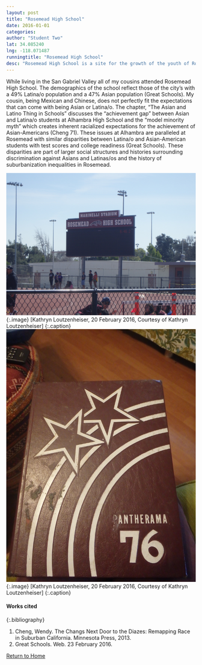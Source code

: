 ```yaml
---
layout: post
title: "Rosemead High School"
date: 2016-01-01
categories: 
author: "Student Two"
lat: 34.085240
lng: -118.071487
runningtitle: "Rosemead High School"
desc: "Rosemead High School is a site for the growth of the youth of Rosemead but is not wholly separated from the histories of racial inequalities of the area."
---
```


While living in the San Gabriel Valley all of my cousins attended Rosemead High School. The demographics of the school reflect those of the city’s with a 49% Latina/o population and a 47% Asian population (Great Schools). My cousin, being Mexican and Chinese, does not perfectly fit the expectations that can come with being Asian or Latina/o. The chapter, “The Asian and Latino Thing in Schools” discusses the “achievement gap” between Asian and Latina/o students at Alhambra High School and the “model minority myth” which creates inherent racialized expectations for the achievement of Asian-Americans (Cheng 71). These issues at Alhambra are paralleled at Rosemead with similar disparities between Latina/o and Asian-American students with test scores and college readiness (Great Schools). These disparities are part of larger social structures and histories surrounding discrimination against Asians and Latinas/os and the history of suburbanization inequalities in Rosemead.

![Image 1](images/Rosemead_3.jpg) 
{:.image}
[Kathryn Loutzenheiser, 20 February 2016, Courtesy of Kathryn Loutzenheiser] 
{:.caption}
![Image 2](images/Rosemead_4.jpg) 
{:.image}
[Kathryn Loutzenheiser, 20 February 2016, Courtesy of Kathryn Loutzenheiser] 
{:.caption}

#### Works cited
{:.bibliography}
1. Cheng, Wendy. The Changs Next Door to the Diazes: Remapping Race in Suburban California. Minnesota Press, 2013.
2. Great Schools. Web. 23 February 2016.

[Return to Home](https://uclachicanxstudies.github.io/BarrioSuburbanisms/)
